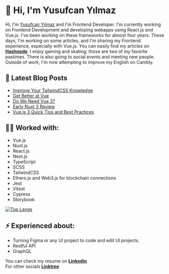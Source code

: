 # 👋 Hi, I'm Yusufcan Yılmaz
Hi, I'm [Yusufcan Yılmaz](https://yusufcanyilmaz.com) and I'm Frontend Developer. I'm currently working on Frontend Development and developing webapps using React.js and Vue.js. I've been working on these frameworks for almost four years. These days, I'm working on some articles, and I'm sharing my Frontend experience, especially with Vue.js. You can easily find my articles on [**Hashnode**](https://blog.yusufcanyilmaz.com/). I enjoy gaming and skating; those are two of my favorite pastimes. There is also going to social events and meeting new people. Outside of work, I'm now attempting to improve my English on Cambly.

## 📕 Latest Blog Posts
<!-- BLOG-POST-LIST:START -->
- [Improve Your TailwindCSS Knowledge](https://blog.yusufcanyilmaz.com/improve-your-tailwindcss-knowledge)
- [Get Better at Vue](https://blog.yusufcanyilmaz.com/get-better-at-vue)
- [Do We Need Vue 3?](https://blog.yusufcanyilmaz.com/do-we-need-vue-3)
- [Early Nuxt 3 Review](https://blog.yusufcanyilmaz.com/early-nuxt-3-review)
- [Vue.js 3 Quick Tips and Best Practices](https://blog.yusufcanyilmaz.com/vuejs-3-quick-tips-and-best-practices)
<!-- BLOG-POST-LIST:END -->

## 👨‍💻 Worked with:
  - Vue.js
  - Nuxt.js
  - React.js
  - Next.js
  - TypeScript
  - SCSS
  - TailwindCSS
  - Ethers.js and Web3.js for blockchain connections
  - Jest
  - Vitest
  - Cypress
  - Storybook
  
[![Top Langs](https://github-readme-stats.vercel.app/api/top-langs/?username=yusufcany&layout=compact&theme=dracula)](https://github.com/anuraghazra/github-readme-stats)
  
## ⚡ Experienced about:
  - Turning Figma or any UI project to code and edit UI projects.
  - Restful API
  - GraphQL

You can check my resume on [**Linkedin**](https://www.linkedin.com/in/yusufcan-yilmaz/) <br />
For other socials [**Linktree**](https://www.linktr.ee/yusufcany/)
